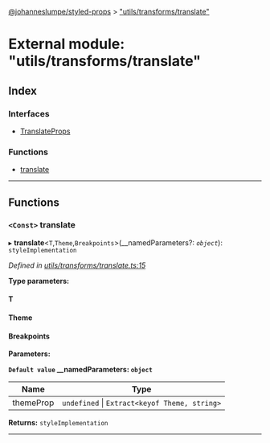 [@johanneslumpe/styled-props](../README.md) > ["utils/transforms/translate"](../modules/_utils_transforms_translate_.md)

# External module: "utils/transforms/translate"

## Index

### Interfaces

* [TranslateProps](../interfaces/_utils_transforms_translate_.translateprops.md)

### Functions

* [translate](_utils_transforms_translate_.md#translate)

---

## Functions

<a id="translate"></a>

### `<Const>` translate

▸ **translate**<`T`,`Theme`,`Breakpoints`>(__namedParameters?: *`object`*): `styleImplementation`

*Defined in [utils/transforms/translate.ts:15](https://github.com/johanneslumpe/styled-props/blob/8e709f1/src/utils/transforms/translate.ts#L15)*

**Type parameters:**

#### T 
#### Theme 
#### Breakpoints 
**Parameters:**

**`Default value` __namedParameters: `object`**

| Name | Type |
| ------ | ------ |
| themeProp | `undefined` \| `Extract<keyof Theme, string>` |

**Returns:** `styleImplementation`

___

